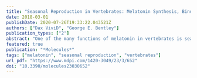 ```yaml
---
title: "Seasonal Reproduction in Vertebrates: Melatonin Synthesis, Binding, and Functionality Using Tinbergen’s Four Questions"
date: 2018-03-01
publishDate: 2020-07-26T19:33:22.043521Z
authors: ["Dax ViviD", "George E. Bentley"]
publication_types: ["2"]
abstract: "One of the many functions of melatonin in vertebrates is seasonal reproductive timing. Longer nights in winter correspond to an extended duration of melatonin secretion. The purpose of this review is to discuss melatonin synthesis, receptor subtypes, and function in the context of seasonality across vertebrates. We conclude with Tinbergen’s Four Questions to create a comparative framework for future melatonin research in the context of seasonal reproduction."
featured: true
publication: "*Molecules*"
tags: ["melatonin", "seasonal reproduction", "vertebrates"]
url_pdf: "https://www.mdpi.com/1420-3049/23/3/652"
doi: "10.3390/molecules23030652"
---
```


